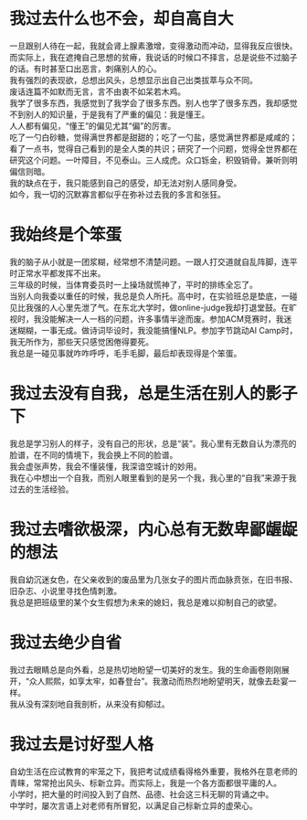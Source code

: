 # 我过去什么也不会，却自高自大
一旦跟别人待在一起，我就会肾上腺素激增，变得激动而冲动，显得我反应很快。而实际上，我在遮掩自己思想的贫瘠，我说话的时候口不择言，总是说些不过脑子的话。有时甚至口出恶言，刺痛别人的心。  
我有强烈的表现欲，总想出风头，总想显示出自己出类拔萃与众不同。  
废话连篇不如默而无言，言不由衷不如呆若木鸡。  
我学了很多东西，我感觉到了我学会了很多东西。别人也学了很多东西，我却感觉不到别人的知识量，于是我有了严重的偏见：我是懂王。  
人人都有偏见，“懂王”的偏见尤其“偏”的厉害。  
吃了一勺白砂糖，觉得满世界都是甜甜的；吃了一勺盐，感觉满世界都是咸咸的；看了一点书，觉得自己看到的是全人类的共识；研究了一个问题，觉得全世界都在研究这个问题。一叶障目，不见泰山。三人成虎。众口铄金，积毁销骨。兼听则明偏信则暗。  
我的缺点在于，我只能感到自己的感受，却无法对别人感同身受。  
如今，我一切的沉默寡言都似乎在弥补过去我的多言和张狂。

# 我始终是个笨蛋
我的脑子从小就是一团浆糊，经常想不清楚问题。一跟人打交道就自乱阵脚，连平时正常水平都发挥不出来。  
三年级的时候，当体育委员时一上操场就慌神了，平时的排练全忘了。  
当别人向我委以重任的时候，我总是负人所托。高中时，在实验班总是垫底，一碰见比我强的人心里先泄了气。在东北大学时，做online-judge我却打退堂鼓。在旷视时，我没能解决一人一档的问题，许多事情半途而废。参加ACM竞赛时，我迷迷糊糊，一事无成。做诗词毕设时，我没能搞懂NLP。参加字节跳动AI Camp时，我无所作为，那些天只感觉困倦得要死。  
我总是一碰见事就咋咋呼呼，毛手毛脚，最后却表现得是个笨蛋。  

# 我过去没有自我，总是生活在别人的影子下
我总是学习别人的样子，没有自己的形状，总是“装”。我心里有无数自认为漂亮的脸谱，在不同的情境下，我会换上不同的脸谱。  
我会虚张声势，我会不懂装懂，我深谙空城计的妙用。  
我在心中想出一个自我，而别人眼里看到的是另一个我，我心里的“自我”来源于我过去的生活经验。  

# 我过去嗜欲极深，内心总有无数卑鄙龌龊的想法
我自幼沉迷女色，在父亲收到的废品里为几张女子的图片而血脉贲张，在旧书报、旧杂志、小说里寻找色情刺激。  
我总是把班级里的某个女生假想为未来的媳妇，我总是难以抑制自己的欲望。

# 我过去绝少自省
我过去眼睛总是向外看，总是热切地盼望一切美好的发生。我的生命画卷刚刚展开，“众人熙熙，如享太牢，如春登台”。我激动而热烈地盼望明天，就像去赴宴一样。  
我从没有深刻地自我剖析，从来没有抑郁过。

# 我过去是讨好型人格
自幼生活在应试教育的牢笼之下，我把考试成绩看得格外重要，我格外在意老师的青睐，常常抢出风头、标新立异。而实际上，我是一个各方面都很平庸的人。  
小学时，把大量的时间投入到了自然、品德、社会这三科无聊的背诵之中。  
中学时，屡次言语上对老师有所冒犯，以满足自己标新立异的虚荣心。  